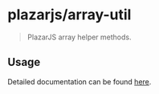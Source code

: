 # plazarjs/array-util

> PlazarJS array helper methods.

## Usage

Detailed documentation can be found <a href="http://www.plazarjs.com">here</a>.